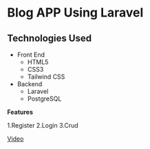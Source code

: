# Blog APP Using Laravel
## Technologies Used

* Front End
    * HTML5 
    * CSS3 
    * Tailwind CSS
* Backend
    * Laravel 
    * PostgreSQL


**Features**

1.Register
2.Login
3.Crud

[Video](https://drive.google.com/file/d/1ZdThLNAi8sLglkdSTJTY25iJI7raYB2k/view?usp=sharing)
